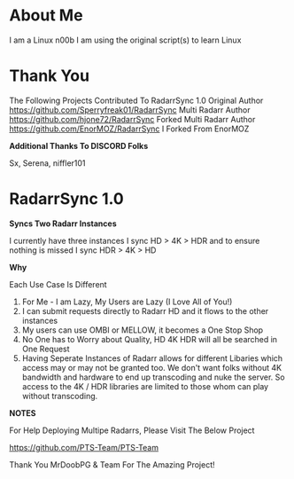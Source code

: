
# About Me

I am a Linux n00b
I am using the original script(s) to learn Linux

# Thank You

The Following Projects Contributed To RadarrSync 1.0
Original Author
https://github.com/Sperryfreak01/RadarrSync
Multi Radarr Author
https://github.com/hjone72/RadarrSync
Forked Multi Radarr Author
https://github.com/EnorMOZ/RadarrSync
I Forked From EnorMOZ

**Additional Thanks To DISCORD Folks**

Sx, Serena, niffler101

# RadarrSync 1.0

**Syncs Two Radarr Instances**

I currently have three instances
I sync HD > 4K > HDR and to ensure nothing is missed I sync HDR > 4K > HD

**Why**

Each Use Case Is Different
1) For Me - I am Lazy, My Users are Lazy (I Love All of You!)
2) I can submit requests directly to Radarr HD and it flows to the other instances
3) My users can use OMBI or MELLOW, it becomes a One Stop Shop
4) No One has to Worry about Quality, HD 4K HDR will all be searched in One Request
5) Having Seperate Instances of Radarr allows for different Libaries which access may or may not be granted too. We don't want folks without 4K bandwidth and hardware to end up transcoding and nuke the server. So access to the 4K / HDR libraries are limited to those whom can play without transcoding.

**NOTES**

For Help Deploying Multipe Radarrs, Please Visit The Below Project

https://github.com/PTS-Team/PTS-Team

Thank You MrDoobPG & Team For The Amazing Project!
